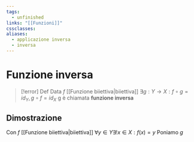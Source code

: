 ```yaml
---
tags:
  - unfinished
links: "[[Funzioni]]"
cssclasses: 
aliases:
  - applicazione inversa
  - inversa
---
```

# Funzione inversa
>[!error] Def
> Data $f$ [[Funzione biiettiva|biiettiva]] $\exists g:Y \longrightarrow X: f \circ g = id_Y, g \circ f = id_X$
> g è chiamata **funzione inversa**
## Dimostrazione
Con $f$ [[Funzione biiettiva|biiettiva]] $\forall y \in Y \exists ! x \in X : f(x)=y$
Poniamo $g$